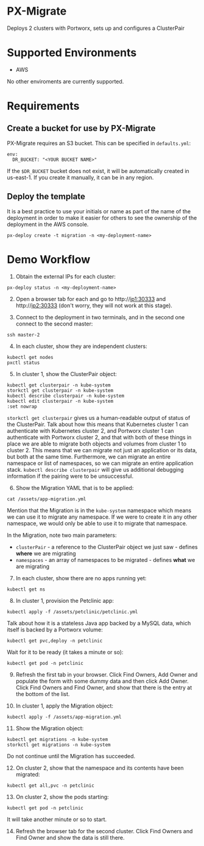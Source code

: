 <!-- If you update this, you probably also want to update the Async-DR and Metro documents -->
# PX-Migrate

Deploys 2 clusters with Portworx, sets up and configures a ClusterPair

# Supported Environments

* AWS

No other enviroments are currently supported.

# Requirements

## Create a bucket for use by PX-Migrate

PX-Migrate requires an S3 bucket. This can be specified in `defaults.yml`:

```
env:
  DR_BUCKET: "<YOUR BUCKET NAME>"
```

If the `$DR_BUCKET` bucket does not exist, it will be automatically created in us-east-1. If you create it manually, it can be in any region.

## Deploy the template

It is a best practice to use your initials or name as part of the name of the deployment in order to make it easier for others to see the ownership of the deployment in the AWS console.

```
px-deploy create -t migration -n <my-deployment-name>
```

# Demo Workflow

1. Obtain the external IPs for each cluster:

```
px-deploy status -n <my-deployment-name>
```

2. Open a browser tab for each and go to http://<ip1:30333> and http://<ip2:30333> (don't worry, they will not work at this stage).

3. Connect to the deployment in two terminals, and in the second one connect to the second master:

```
ssh master-2
```

4. In each cluster, show they are independent clusters:

```
kubectl get nodes
pxctl status
```

5. In cluster 1, show the ClusterPair object:

```
kubectl get clusterpair -n kube-system
storkctl get clusterpair -n kube-system
kubectl describe clusterpair -n kube-system
kubectl edit clusterpair -n kube-system
:set nowrap
```

`storkctl get clusterpair` gives us a human-readable output of status of the ClusterPair. Talk about how this means that Kubernetes cluster 1 can authenticate with Kubernetes cluster 2, and Portworx cluster 1 can authenticate with Portworx cluster 2, and that with both of these things in place we are able to migrate both objects and volumes from cluster 1 to cluster 2. This means that we can migrate not just an application or its data, but both at the same time. Furthermore, we can migrate an entire namespace or list of namespaces, so we can migrate an entire application stack. `kubectl describe clusterpair` will give us additional debugging information if the pairing were to be unsuccessful.

6. Show the Migration YAML that is to be applied:

```
cat /assets/app-migration.yml
```

Mention that the Migration is in the `kube-system` namespace which means we can use it to migrate any namespace. If we were to create it in any other namespace, we would only be able to use it to migrate that namespace.

In the Migration, note two main parameters:

* `clusterPair` - a reference to the ClusterPair object we just saw - defines **where** we are migrating
* `namespaces` - an array of namespaces to be migrated - defines **what** we are migrating

7. In each cluster, show there are no apps running yet:

```
kubectl get ns
```

8. In cluster 1, provision the Petclinic app:

```
kubectl apply -f /assets/petclinic/petclinic.yml
```

Talk about how it is a stateless Java app backed by a MySQL data, which itself is backed by a Portworx volume:

```
kubectl get pvc,deploy -n petclinic
```

Wait for it to be ready (it takes a minute or so):

```
kubectl get pod -n petclinic
```

9. Refresh the first tab in your browser. Click Find Owners, Add Owner and populate the form with some dummy data and then click Add Owner. Click Find Owners and Find Owner, and show that there is the entry at the bottom of the list.

10. In cluster 1, apply the Migration object:

```
kubectl apply -f /assets/app-migration.yml
```

11. Show the Migration object:

```
kubectl get migrations -n kube-system
storkctl get migrations -n kube-system
```

Do not continue until the Migration has succeeded.

12. On cluster 2, show that the namespace and its contents have been migrated:

```
kubectl get all,pvc -n petclinic
```

13. On cluster 2, show the pods starting:

```
kubectl get pod -n petclinic
```

It will take another minute or so to start.

14. Refresh the browser tab for the second cluster. Click Find Owners and Find Owner and show the data is still there.
